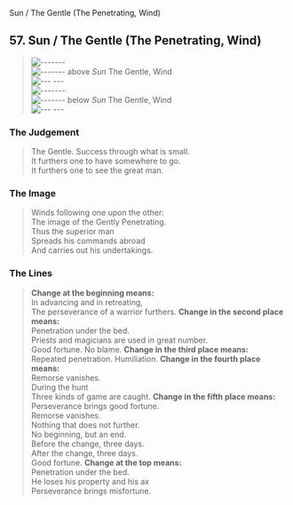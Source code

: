 Sun / The Gentle (The Penetrating, Wind)
## 57. Sun / The Gentle (The Penetrating, Wind)
> ![-------](../images/yangU.gif)   
> ![-------](../images/yangU.gif) above _Sun_ The Gentle, Wind  
> ![--- ---](../images/yinU.gif)   
> ![-------](../images/yangU.gif)   
> ![-------](../images/yangU.gif) below _Sun_ The Gentle, Wind  
> ![--- ---](../images/yinU.gif)
### The Judgement
> The Gentle. Success through what is small.  
 It furthers one to have somewhere to go.  
 It furthers one to see the great man.
### The Image
> Winds following one upon the other:  
 The image of the Gently Penetrating.  
 Thus the superior man  
 Spreads his commands abroad  
 And carries out his undertakings.
### The Lines

 > **Change at the beginning means:**  
 In advancing and in retreating,  
 The perseverance of a warrior furthers.
 > **Change in the second place means:**  
 Penetration under the bed.  
 Priests and magicians are used in great number.  
 Good fortune. No blame.
 > **Change in the third place means:**  
 Repeated penetration. Humiliation.
 > **Change in the fourth place means:**  
 Remorse vanishes.  
 During the hunt  
 Three kinds of game are caught.
 > **Change in the fifth place means:**  
 Perseverance brings good fortune.  
 Remorse vanishes.  
 Nothing that does not further.  
 No beginning, but an end.  
 Before the change, three days.  
 After the change, three days.  
 Good fortune.
 > **Change at the top means:**  
 Penetration under the bed.  
 He loses his property and his ax  
 Perseverance brings misfortune.



